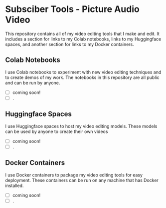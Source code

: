 # Subsciber Tools - Picture Audio Video
This repository contains all of my video editing tools that I make and edit. It includes a section for links to my Colab notebooks, links to my Huggingface spaces, and another section for links to my Docker containers.

## Colab Notebooks
I use Colab notebooks to experiment with new video editing techniques and to create demos of my work. The notebooks in this repository are all public and can be run by anyone.
- [ ] coming soon!
- [ ] .

## Huggingface Spaces
I use Huggingface spaces to host my video editing models. These models can be used by anyone to create their own videos
- [ ] coming soon!
- [ ] .

## Docker Containers
I use Docker containers to package my video editing tools for easy deployment. These containers can be run on any machine that has Docker installed.
- [ ] coming soon!
- [ ] .
